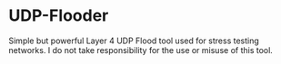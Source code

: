 # UDP-Flooder
Simple but powerful Layer 4 UDP Flood tool used for stress testing networks. I do not take responsibility for the use or misuse of this tool.
